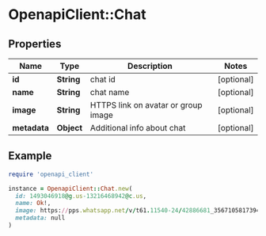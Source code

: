 # OpenapiClient::Chat

## Properties

| Name | Type | Description | Notes |
| ---- | ---- | ----------- | ----- |
| **id** | **String** | chat id | [optional] |
| **name** | **String** | chat name | [optional] |
| **image** | **String** | HTTPS link on avatar or group image | [optional] |
| **metadata** | **Object** | Additional info about chat | [optional] |

## Example

```ruby
require 'openapi_client'

instance = OpenapiClient::Chat.new(
  id: 1493046918@g.us-13216468942@c.us,
  name: Ok!,
  image: https://pps.whatsapp.net/v/t61.11540-24/42886681_356710581739497_4892819781461213184_n.jpg?oe&#x3D;5BD90F82&amp;oh&#x3D;c256f7e5c7aeccd19cf2e626f3ef4236,
  metadata: null
)
```

